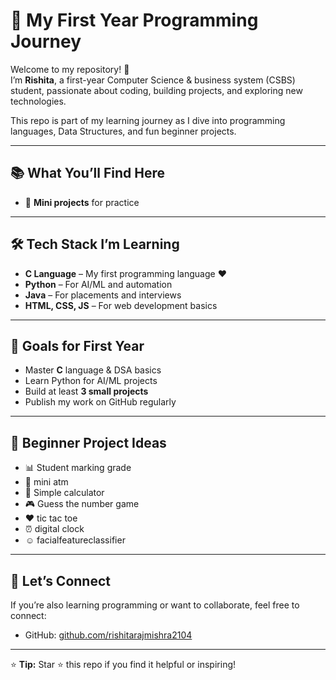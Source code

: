 # 🚀 My First Year Programming Journey

Welcome to my repository! 🎉  
I’m **Rishita**, a first-year Computer Science & business system (CSBS) student, passionate about coding, building projects, and exploring new technologies.  

This repo is part of my learning journey as I dive into programming languages, Data Structures, and fun beginner projects.

---

## 📚 What You’ll Find Here  
- 📂 **Mini projects** for practice  

---

## 🛠️ Tech Stack I’m Learning
- **C Language** – My first programming language ❤️  
- **Python** – For AI/ML and automation  
- **Java** – For placements and interviews  
- **HTML, CSS, JS** – For web development basics  

---

## 🎯 Goals for First Year
- Master **C** language & DSA basics  
- Learn Python for AI/ML projects  
- Build at least **3 small projects**  
- Publish my work on GitHub regularly  

---

## 🧠 Beginner Project Ideas
- 📊 Student marking grade 
- 🏧 mini atm
- 🧮 Simple calculator  
- 🎮 Guess the number game  
- ❤️ tic tac toe 
- ⏰ digital clock
- ☺️ facialfeatureclassifier


---

## 🤝 Let’s Connect
If you’re also learning programming or want to collaborate, feel free to connect:

- GitHub: [github.com/rishitarajmishra2104](https://github.com/rishitarajmishra2104)

---

⭐ **Tip:** Star ⭐ this repo if you find it helpful or inspiring!
